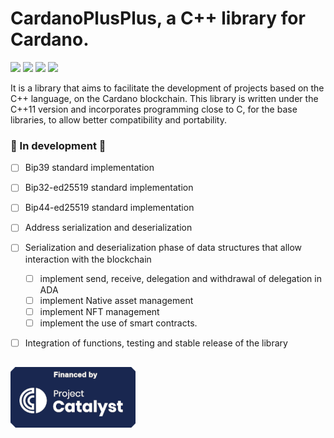 # CardanoPlusPlus, a C++ library for Cardano.
![](https://img.shields.io/github/stars/Eztero/CardanoPlusPlus.svg)
![](https://img.shields.io/github/forks/Eztero/CardanoPlusPlus.svg)
![](https://img.shields.io/github/tag/Eztero/CardanoPlusPlus.svg)
![](https://img.shields.io/github/release/Eztero/CardanoPlusPlus.svg)

It is a library that aims to facilitate the development of projects based on the C++ language, on the Cardano blockchain.
This library is written under the C++11 version and incorporates programming close to C, for the base libraries, to allow better compatibility and portability.

### :construction: In development :construction:
- [ ] Bip39 standard implementation
- [ ] Bip32-ed25519 standard implementation
- [ ] Bip44-ed25519 standard implementation
- [ ] Address serialization and deserialization
- [ ] Serialization and deserialization phase of data structures that allow interaction with the blockchain
    - [ ] implement send, receive, delegation and withdrawal of delegation in ADA
    - [ ] implement Native asset management
    - [ ] implement NFT management
    - [ ] implement the use of smart contracts.
- [ ] Integration of functions, testing and stable release of the library



##
![ ](./Images/catalyst_logo.png)
